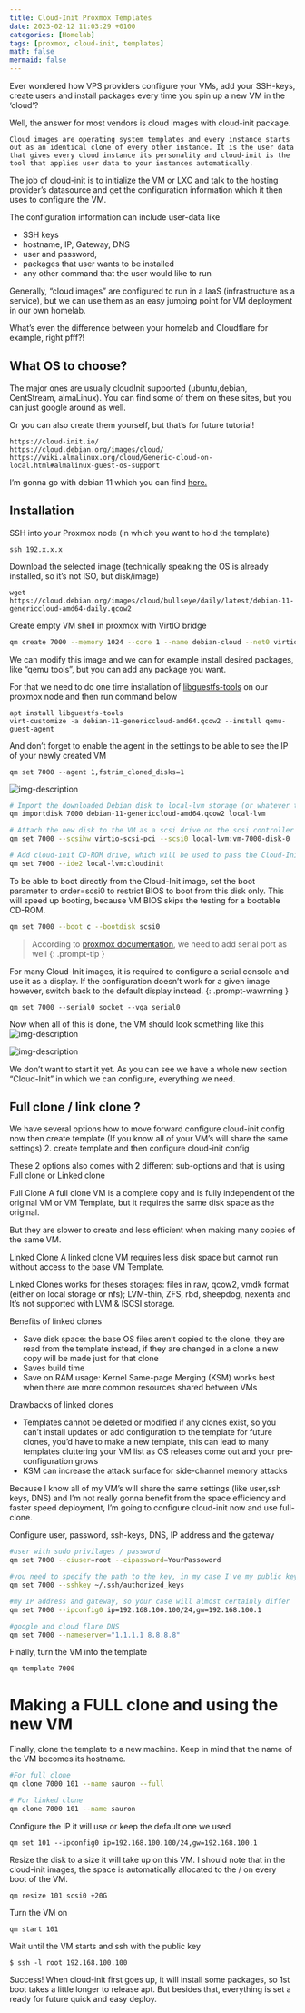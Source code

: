 ```yaml
---
title: Cloud-Init Proxmox Templates
date: 2023-02-12 11:03:29 +0100
categories: [Homelab]
tags: [proxmox, cloud-init, templates]
math: false
mermaid: false
---
```


Ever wondered how VPS providers configure your VMs, add your SSH-keys, create users and install packages every time you spin up a new VM in the ‘cloud’?

Well, the answer for most vendors is cloud images with cloud-init package.

```
Cloud images are operating system templates and every instance starts out as an identical clone of every other instance. It is the user data that gives every cloud instance its personality and cloud-init is the tool that applies user data to your instances automatically.
```

The job of cloud-init is to initialize the VM or LXC and talk to the hosting provider’s datasource and get the configuration information which it then uses to configure the VM.

The configuration information can include user-data like
* SSH keys
* hostname, IP, Gateway, DNS
* user and password,
* packages that user wants to be installed
* any other command that the user would like to run

Generally, “cloud images” are configured to run in a IaaS (infrastructure as a service), but we can use them as an easy jumping point for VM deployment in our own homelab.

What’s even the difference between your homelab and Cloudflare for example, right pfff?!

## What OS to choose?
The major ones are usually cloudInit supported (ubuntu,debian, CentStream, almaLinux). You can find some of them on these sites, but you can just google around as well.

Or you can also create them yourself, but that’s for future tutorial!
```
https://cloud-init.io/
https://cloud.debian.org/images/cloud/
https://wiki.almalinux.org/cloud/Generic-cloud-on-local.html#almalinux-guest-os-support
```

I’m gonna go with debian 11 which you can find [here.](https://cloud.debian.org/images/cloud/)

## Installation

SSH into your Proxmox node (in which you want to hold the template)

```
ssh 192.x.x.x
```

Download the selected image (technically speaking the OS is already installed, so it’s not ISO, but disk/image)
```
wget https://cloud.debian.org/images/cloud/bullseye/daily/latest/debian-11-genericcloud-amd64-daily.qcow2
```

Create empty VM shell in proxmox with VirtIO bridge
```bash
qm create 7000 --memory 1024 --core 1 --name debian-cloud --net0 virtio,bridge=vmbr0
```

We can modify this image and we can for example install desired packages, like “qemu tools”, but you can add any package you want.

For that we need to do one time installation of [libguestfs-tools](https://www.libguestfs.org/) on our proxmox node and then run command below

```
apt install libguestfs-tools
virt-customize -a debian-11-genericcloud-amd64.qcow2 --install qemu-guest-agent
```

And don’t forget to enable the agent in the settings to be able to see the IP of your newly created VM
```
qm set 7000 --agent 1,fstrim_cloned_disks=1
```
![img-description](/assets/img/posts/2023-02-12-Cloud-Init-Proxmox-Templates.md/image-1.png)

```bash
# Import the downloaded Debian disk to local-lvm storage (or whatever the storage are you using on proxmox)
qm importdisk 7000 debian-11-genericcloud-amd64.qcow2 local-lvm

# Attach the new disk to the VM as a scsi drive on the scsi controller
qm set 7000 --scsihw virtio-scsi-pci --scsi0 local-lvm:vm-7000-disk-0

# Add cloud-init CD-ROM drive, which will be used to pass the Cloud-Init data to the VM.
qm set 7000 --ide2 local-lvm:cloudinit
```

To be able to boot directly from the Cloud-Init image, set the boot parameter to order=scsi0 to restrict BIOS to boot from this disk only. This will speed up booting, because VM BIOS skips the testing for a bootable CD-ROM.

```bash
qm set 7000 --boot c --bootdisk scsi0
```

> According to [proxmox documentation](https://pve.proxmox.com/wiki/Cloud-Init_Support
), we need to add serial port as well
{: .prompt-tip }


>
For many Cloud-Init images, it is required to configure a serial console and use it as a display. If the configuration doesn’t work for a given image however, switch back to the default display instead.
{: .prompt-wawrning }

```
qm set 7000 --serial0 socket --vga serial0
```

Now when all of this is done, the VM should look something like this
![img-description](/assets/img/posts/2023-02-12-Cloud-Init-Proxmox-Templates.md/image-3.png)


![img-description](/assets/img/posts/2023-02-12-Cloud-Init-Proxmox-Templates.md/image-4.png)

We don’t want to start it yet. As you can see we have a whole new section “Cloud-Init” in which we can configure, everything we need.

## Full clone / link clone ?
We have several options how to move forward
configure cloud-init config now then create template (If you know all of your VM’s will share the same settings)
2. create template and then configure cloud-init config

These 2 options also comes with 2 different sub-options and that is using Full clone or Linked clone

Full Clone
A full clone VM is a complete copy and is fully independent of the original VM or VM Template, but it requires the same disk space as the original.

But they are slower to create and less efficient when making many copies of the same VM.

Linked Clone
A linked clone VM requires less disk space but cannot run without access to the base VM Template.

Linked Clones works for theses storages: files in raw, qcow2, vmdk format (either on local storage or nfs); LVM-thin, ZFS, rbd, sheepdog, nexenta and It’s not supported with LVM & ISCSI storage.


Benefits of linked clones
* Save disk space: the base OS files aren’t copied to the clone, they are read from the template instead, if they are changed in a clone a new copy will be made just for that clone
* Saves build time
* Save on RAM usage: Kernel Same-page Merging (KSM) works best when there are more common resources shared between VMs

Drawbacks of linked clones
* Templates cannot be deleted or modified if any clones exist, so you can’t install updates or add configuration to the template for future clones, you’d have to make a new template, this can lead to many templates cluttering your VM list as OS releases come out and your pre-configuration grows
* KSM can increase the attack surface for side-channel memory attacks

Because I know all of my VM’s will share the same settings (like user,ssh keys, DNS) and I’m not really gonna benefit from the space efficiency and faster speed deployment, I’m going to configure cloud-init now and use full-clone.

Configure user, password, ssh-keys, DNS, IP address and the gateway

```bash
#user with sudo privilages / password
qm set 7000 --ciuser=root --cipassword=YourPassoword

#you need to specify the path to the key, in my case I've my public key already in authorized_keys file on the proxmox node so I can use that, but your case may differ
qm set 7000 --sshkey ~/.ssh/authorized_keys

#my IP address and gateway, so your case will almost certainly differ
qm set 7000 --ipconfig0 ip=192.168.100.100/24,gw=192.168.100.1

#google and cloud flare DNS 
qm set 7000 --nameserver="1.1.1.1 8.8.8.8" 
```

Finally, turn the VM into the template
```
qm template 7000
```

# Making a FULL clone and using the new VM
Finally, clone the template to a new machine. Keep in mind that the name of the VM becomes its hostname.

```bash
#For full clone
qm clone 7000 101 --name sauron --full

# For linked clone
qm clone 7000 101 --name sauron
```

Configure the IP it will use or keep the default one we used
```
qm set 101 --ipconfig0 ip=192.168.100.100/24,gw=192.168.100.1
```

Resize the disk to a size it will take up on this VM. I should note that in the cloud-init images, the space is automatically allocated to the / on every boot of the VM.
```
qm resize 101 scsi0 +20G
```

Turn the VM on
```
qm start 101
```

Wait until the VM starts and ssh with the public key
```
$ ssh -l root 192.168.100.100
```

Success! When cloud-init first goes up, it will install some packages, so 1st boot takes a little longer to release apt. But besides that, everything is set a ready for future quick and easy deploy.





